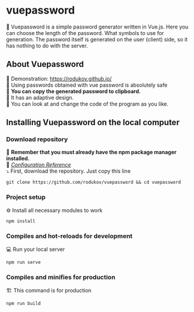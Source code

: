 # vuepassword

🔻 Vuepassword is a simple password generator written in Vue.js. Here you can choose the length of the password. What symbols to use for generation. The password itself is generated on the user (client) side, so it has nothing to do with the server.

## About Vuepassword
🔺 Demonstration: https://rodukov.github.io/<br>
🔺 Using passwords obtained with vue password is absolutely safe<br>
🔺 <strong>You can copy the generated password to clipboard.</strong><br>
🔺 It has an adaptive design.<br>
🔺 You can look at and change the code of the program as you like.

## Installing Vuepassword on the local computer
### Download repository
📌 <strong>Remember that you must already have the npm package manager installed.</strong><br>
📌 <i>[Configuration Reference](https://cli.vuejs.org/config/)</i><br>
⤵️ First, download the repository. Just copy this line
```
git clone https://github.com/rodukov/vuepassword && cd vuepassword
```

### Project setup
⚙️ Install all necessary modules to work
```
npm install
```

### Compiles and hot-reloads for development
💻 Run your local server
```
npm run serve
```

### Compiles and minifies for production
🏗 This command is for production
```
npm run build
```

